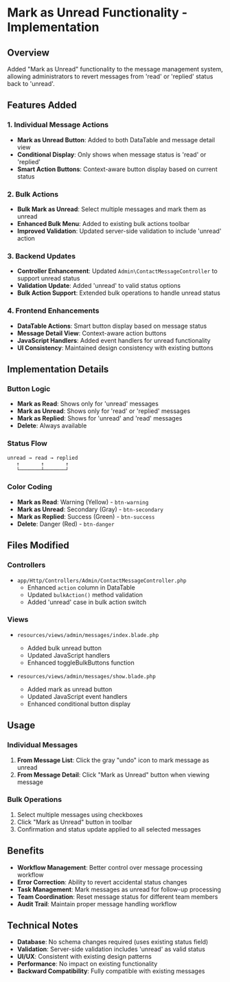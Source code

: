 # Mark as Unread Functionality - Implementation

## Overview
Added "Mark as Unread" functionality to the message management system, allowing administrators to revert messages from 'read' or 'replied' status back to 'unread'.

## Features Added

### 1. Individual Message Actions
- **Mark as Unread Button**: Added to both DataTable and message detail view
- **Conditional Display**: Only shows when message status is 'read' or 'replied'
- **Smart Action Buttons**: Context-aware button display based on current status

### 2. Bulk Actions
- **Bulk Mark as Unread**: Select multiple messages and mark them as unread
- **Enhanced Bulk Menu**: Added to existing bulk actions toolbar
- **Improved Validation**: Updated server-side validation to include 'unread' action

### 3. Backend Updates
- **Controller Enhancement**: Updated `Admin\ContactMessageController` to support unread status
- **Validation Update**: Added 'unread' to valid status options
- **Bulk Action Support**: Extended bulk operations to handle unread status

### 4. Frontend Enhancements
- **DataTable Actions**: Smart button display based on message status
- **Message Detail View**: Context-aware action buttons
- **JavaScript Handlers**: Added event handlers for unread functionality
- **UI Consistency**: Maintained design consistency with existing buttons

## Implementation Details

### Button Logic
- **Mark as Read**: Shows only for 'unread' messages
- **Mark as Unread**: Shows only for 'read' or 'replied' messages  
- **Mark as Replied**: Shows for 'unread' and 'read' messages
- **Delete**: Always available

### Status Flow
```
unread → read → replied
   ↑       ↑       ↑
   └───────┴───────┘
```

### Color Coding
- **Mark as Read**: Warning (Yellow) - `btn-warning`
- **Mark as Unread**: Secondary (Gray) - `btn-secondary`
- **Mark as Replied**: Success (Green) - `btn-success`
- **Delete**: Danger (Red) - `btn-danger`

## Files Modified

### Controllers
- `app/Http/Controllers/Admin/ContactMessageController.php`
  - Enhanced `action` column in DataTable
  - Updated `bulkAction()` method validation
  - Added 'unread' case in bulk action switch

### Views
- `resources/views/admin/messages/index.blade.php`
  - Added bulk unread button
  - Updated JavaScript handlers
  - Enhanced toggleBulkButtons function

- `resources/views/admin/messages/show.blade.php`
  - Added mark as unread button
  - Updated JavaScript event handlers
  - Enhanced conditional button display

## Usage

### Individual Messages
1. **From Message List**: Click the gray "undo" icon to mark message as unread
2. **From Message Detail**: Click "Mark as Unread" button when viewing message

### Bulk Operations
1. Select multiple messages using checkboxes
2. Click "Mark as Unread" button in toolbar
3. Confirmation and status update applied to all selected messages

## Benefits
- **Workflow Management**: Better control over message processing workflow
- **Error Correction**: Ability to revert accidental status changes
- **Task Management**: Mark messages as unread for follow-up processing
- **Team Coordination**: Reset message status for different team members
- **Audit Trail**: Maintain proper message handling workflow

## Technical Notes
- **Database**: No schema changes required (uses existing status field)
- **Validation**: Server-side validation includes 'unread' as valid status
- **UI/UX**: Consistent with existing design patterns
- **Performance**: No impact on existing functionality
- **Backward Compatibility**: Fully compatible with existing messages
